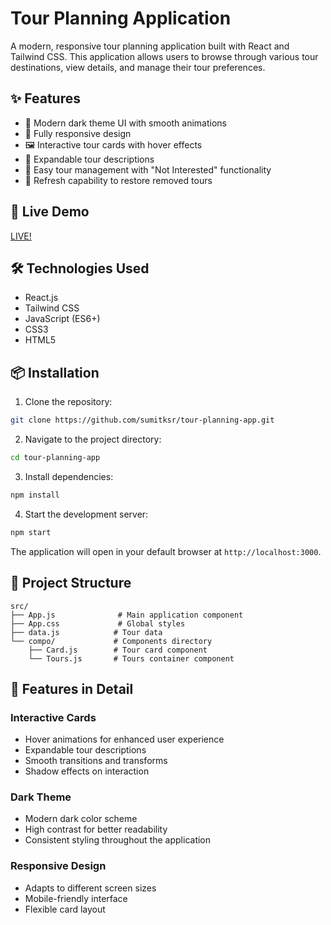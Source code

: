 # Tour Planning Application

A modern, responsive tour planning application built with React and Tailwind CSS. This application allows users to browse through various tour destinations, view details, and manage their tour preferences.

## ✨ Features

- 🎨 Modern dark theme UI with smooth animations
- 📱 Fully responsive design
- 🖼️ Interactive tour cards with hover effects
- 📝 Expandable tour descriptions
- 🎯 Easy tour management with "Not Interested" functionality
- 🔄 Refresh capability to restore removed tours

## 🚀 Live Demo

[LIVE!](https://planing-l10o21qul-sumitksrs-projects.vercel.app/)

## 🛠️ Technologies Used

- React.js
- Tailwind CSS
- JavaScript (ES6+)
- CSS3
- HTML5

## 📦 Installation

1. Clone the repository:
```bash
git clone https://github.com/sumitksr/tour-planning-app.git
```

2. Navigate to the project directory:
```bash
cd tour-planning-app
```

3. Install dependencies:
```bash
npm install
```

4. Start the development server:
```bash
npm start
```

The application will open in your default browser at `http://localhost:3000`.

## 🎯 Project Structure

```
src/
├── App.js              # Main application component
├── App.css             # Global styles
├── data.js            # Tour data
└── compo/             # Components directory
    ├── Card.js        # Tour card component
    └── Tours.js       # Tours container component
```

## 🎨 Features in Detail

### Interactive Cards
- Hover animations for enhanced user experience
- Expandable tour descriptions
- Smooth transitions and transforms
- Shadow effects on interaction

### Dark Theme
- Modern dark color scheme
- High contrast for better readability
- Consistent styling throughout the application

### Responsive Design
- Adapts to different screen sizes
- Mobile-friendly interface
- Flexible card layout


